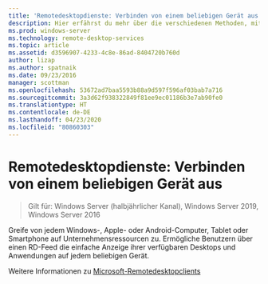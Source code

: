 ```yaml
---
title: 'Remotedesktopdienste: Verbinden von einem beliebigen Gerät aus'
description: Hier erfährst du mehr über die verschiedenen Methoden, mit denen Benutzer eine Verbindung mit Remotedesktop herstellen können.
ms.prod: windows-server
ms.technology: remote-desktop-services
ms.topic: article
ms.assetid: d3596907-4233-4c8e-86ad-8404720b760d
author: lizap
ms.author: spatnaik
ms.date: 09/23/2016
manager: scottman
ms.openlocfilehash: 53672ad7baa5593b88a9d597f596af03bab7a716
ms.sourcegitcommit: 3a3d62f938322849f81ee9ec01186b3e7ab90fe0
ms.translationtype: HT
ms.contentlocale: de-DE
ms.lasthandoff: 04/23/2020
ms.locfileid: "80860303"
---
```

# <a name="remote-desktop-services---connect-from-any-device"></a>Remotedesktopdienste: Verbinden von einem beliebigen Gerät aus

>Gilt für: Windows Server (halbjährlicher Kanal), Windows Server 2019, Windows Server 2016

Greife von jedem Windows-, Apple- oder Android-Computer, Tablet oder Smartphone auf Unternehmensressourcen zu. Ermögliche Benutzern über einen RD-Feed die einfache Anzeige ihrer verfügbaren Desktops und Anwendungen auf jedem beliebigen Gerät.

Weitere Informationen zu [Microsoft-Remotedesktopclients](clients/remote-desktop-clients.md)